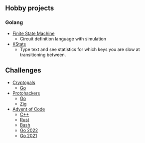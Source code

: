 ## Hobby projects

### Golang

- [Finite State Machine](https://github.com/Alexamakans/fsm)
    - Circuit definition language with simulation
- [KStats](https://github.com/Alexamakans/kstats)
    - Type text and see statistics for which keys you are
      slow at transitioning between.

## Challenges

- [Cryptopals](https://cryptopals.com/)
    - [Go](https://github.com/Alexamakans/cryptopals)
- [Protohackers](https://protohackers.com/)
    - [Go](https://github.com/Alexamakans/protohackers-go)
    - [Zig](https://github.com/Alexamakans/protohackers-zig)
- [Advent of Code](https://adventofcode.com/about)
    - [C++](https://github.com/Alexamakans/advent-of-code-cpp)
    - [Rust](https://github.com/Alexamakans/advent-of-code-rust)
    - [Bash](https://github.com/Alexamakans/advent-of-code-bash)
    - [Go 2022](https://github.com/Alexamakans/aoc-2022)
    - [Go 2021](https://github.com/Alexamakans/aoc-2021)
